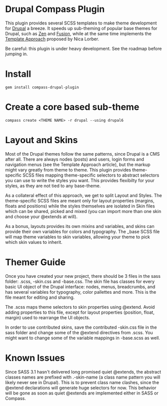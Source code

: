 Drupal Compass Plugin
=====================

This plugin provides several SCSS templates to make theme development for [Drupal](http://drupal.org) a breeze. It speeds up sub-theming of popular base themes for Drupal, such as [Zen](http://drupal.org/project/zen) and [Fusion](http://drupal.org/project/fusion), while at the same time implements the [Template Approach](http://www.chapterthree.com/blog/nica_lorber/design_drupal_template_approach) proposed by Nica Lorber.

Be careful: this plugin is under heavy development. See the roadmap before jumping in.

Install
=======

    gem install compass-drupal-plugin

Create a core based sub-theme
===============================

    compass create <THEME NAME> -r drupal --using drupal6

Layout and Skins
================

Most of the Drupal themes follow the same patterns, since Drupal is a CMS after all. There are always nodes (posts) and users, login forms and navigation menus (see the Template Approach article), but the markup might vary greatly from theme to theme. This plugin provides theme-specific SCSS files mapping theme-specific selectors to abstract selectors you can use to write the styles you want. This provides flexibilty for your styles, as they are not tied to any base-theme.

As a collateral effect of this approach, we get to split Layout and Styles. The theme-specific SCSS files are meant only for layout properties (margins, floats and positions) while the styles themselves are isolated in Skin files which can be shared, picked and mixed (you can import more than one skin and choose your @extends at will).

As a bonus, layouts provides its own mixins and variables, and skins can provide their own variables for colors and typography. The _base SCSS file will map theme variables to skin variables, allowing your theme to pick which skin values to inherit.

Themer Guide
============

Once you have created your new project, there should be 3 files in the sass folder: <THEME NAME>.scss, <THEME NAME>-skin.css and <THEME NAME>-base.css. The skin file has classes for every basic UI object of the Drupal interface: nodes, menus, breadcrumbs, and has several variables for typography, color pallettes and more. This is the file meant for editing and sharing.

The <THEME NAME>.scss maps theme selectors to skin properties using @extend. Avoid adding properties to this file, except for layout properties (position, float, margin) used to rearrange the UI objects.

In order to use contributed skins, save the contributed -skin.css file in the sass folder and change some of the @extend directives from <THEME NAME>.scss. You might want to change some of the variable mappings in <THEME NAME>-base.scss as well.

Known Issues
============

Since SASS 3.1 hasn't delivered long promised quiet @extends, the abstract classes names are prefixed with .-skin-name (a class name pattern you will likely never see in Drupal). This is to prevent class name clashes, since the @extend declarations will generate huge selectors for now. This behavior will be gone as soon as quiet @extends are implemented either in SASS or Compass.
